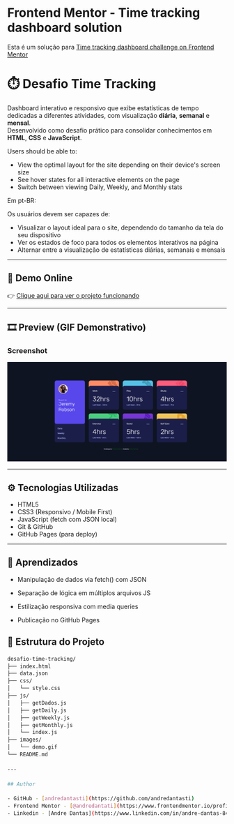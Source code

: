 # Frontend Mentor - Time tracking dashboard solution

Esta é um solução para [Time tracking dashboard challenge on Frontend Mentor](https://www.frontendmentor.io/challenges/time-tracking-dashboard-UIQ7167Jw) 

# ⏱️ Desafio Time Tracking

Dashboard interativo e responsivo que exibe estatísticas de tempo dedicadas a diferentes atividades, com visualização **diária**, **semanal** e **mensal**.  
Desenvolvido como desafio prático para consolidar conhecimentos em **HTML**, **CSS** e **JavaScript**.


Users should be able to:

- View the optimal layout for the site depending on their device's screen size
- See hover states for all interactive elements on the page
- Switch between viewing Daily, Weekly, and Monthly stats

Em pt-BR:

Os usuários devem ser capazes de:

- Visualizar o layout ideal para o site, dependendo do tamanho da tela do seu dispositivo
- Ver os estados de foco para todos os elementos interativos na página
- Alternar entre a visualização de estatísticas diárias, semanais e mensais

---

## 🔗 Demo Online

👉 [Clique aqui para ver o projeto funcionando](https://andredantasti.github.io/desafio-time-tracking/)

---

## 🎞️ Preview (GIF Demonstrativo)

### Screenshot

![](./images/animacaoDesafioTime.gif)

---

## ⚙️ Tecnologias Utilizadas

- HTML5
- CSS3 (Responsivo / Mobile First)
- JavaScript (fetch com JSON local)
- Git & GitHub
- GitHub Pages (para deploy)

---

## 🧠 Aprendizados
- Manipulação de dados via fetch() com JSON

- Separação de lógica em múltiplos arquivos JS

- Estilização responsiva com media queries

- Publicação no GitHub Pages

## 📁 Estrutura do Projeto

```bash
desafio-time-tracking/
├── index.html
├── data.json
├── css/
│   └── style.css
├── js/
│   ├── getDados.js
│   ├── getDaily.js
│   ├── getWeekly.js
│   ├── getMonthly.js
│   └── index.js
├── images/
│   └── demo.gif
└── README.md

---

## Author

- GitHub - [andredantasti](https://github.com/andredantasti)
- Frontend Mentor - [@andredantati](https://www.frontendmentor.io/profile/andredantasti)
- Linkedin - [Andre Dantas](https://www.linkedin.com/in/andre-dantas-84b370366/)
